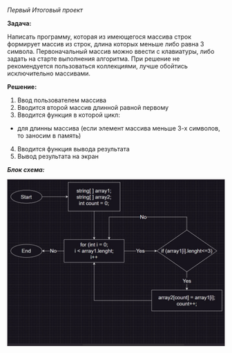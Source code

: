 *Первый Итоговый проект*

**Задача:**

Написать программу, которая из имеющегося массива строк формирует массив из строк, длина которых меньше либо равна 3 символа. Первоначальный массив можно ввести с клавиатуры, либо задать на старте выполнения алгоритма. При решение не рекомендуется пользоваться коллекциями, лучше обойтись исключительно массивами.

**Решение:**

1. Ввод пользователем массива
2. Вводится второй массив длинной равной первому
3. Вводится функция в которой цикл:
- для длинны массива (если элемент массива меньше 3-х символов, то заносим в память)
4. Вводится функция вывода результата
5. Вывод результата на экран

***Блок схема:***

![Блок_Схема](blok_scheme.jpg)